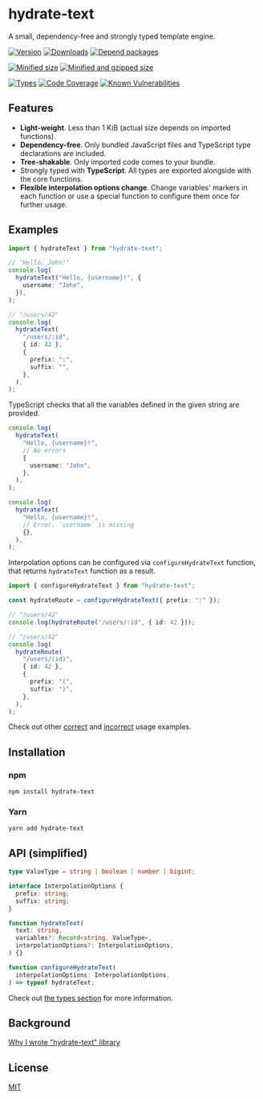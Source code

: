 # hydrate-text

A small, dependency-free and strongly typed template engine.

[![Version][version-badge]][package-link]
[![Downloads][downloads-badge]][downloads-link]
[![Depend packages][depend-badge]][depend-link]

[![Minified size][min-size-badge]][size-link]
[![Minified and gzipped size][minzip-size-badge]][size-link]

[![Types][types-badge]][types-link]
[![Code Coverage][coverage-badge]][coverage-link]
[![Known Vulnerabilities][vulnerabilities-badge]][vulnerabilities-link]

[version-badge]: https://flat.badgen.net/npm/v/hydrate-text
[package-link]: https://www.npmjs.com/package/hydrate-text
[downloads-badge]: https://flat.badgen.net/npm/dt/hydrate-text?color=blue
[downloads-link]: https://npmcharts.com/compare/hydrate-text?interval=30
[depend-badge]: https://flat.badgen.net/npm/dependents/hydrate-text
[depend-link]: https://www.npmjs.com/browse/depended/hydrate-text
[min-size-badge]: https://flat.badgen.net/bundlephobia/min/hydrate-text
[minzip-size-badge]: https://flat.badgen.net/bundlephobia/minzip/hydrate-text
[size-link]: https://bundlephobia.com/package/hydrate-text
[types-badge]: https://flat.badgen.net/npm/types/hydrate-text
[types-link]: https://github.com/vasilii-kovalev/hydrate-text/blob/main/src/index.ts#L1-L75
[coverage-badge]: https://flat.badgen.net/coveralls/c/github/vasilii-kovalev/hydrate-text
[coverage-link]: https://coveralls.io/github/vasilii-kovalev/hydrate-text
[vulnerabilities-badge]: https://flat.badgen.net/snyk/vasilii-kovalev/hydrate-text
[vulnerabilities-link]: https://snyk.io/test/github/vasilii-kovalev/hydrate-text

## Features

- **Light-weight**. Less than 1 KiB (actual size depends on imported functions).
- **Dependency-free**. Only bundled JavaScript files and TypeScript type declarations are included.
- **Tree-shakable**. Only imported code comes to your bundle.
- Strongly typed with **TypeScript**. All types are exported alongside with the core functions.
- **Flexible interpolation options change**. Change variables' markers in each function or use a special function to configure them once for further usage.

## Examples

```typescript
import { hydrateText } from "hydrate-text";

// "Hello, John!"
console.log(
  hydrateText("Hello, {username}!", {
    username: "John",
  }),
);

// "/users/42"
console.log(
  hydrateText(
    "/users/:id",
    { id: 42 },
    {
      prefix: ":",
      suffix: "",
    },
  ),
);
```

TypeScript checks that all the variables defined in the given string are provided.

```typescript
console.log(
  hydrateText(
    "Hello, {username}!",
    // No errors
    {
      username: "John",
    },
  ),
);

console.log(
  hydrateText(
    "Hello, {username}!",
    // Error: `username` is missing
    {},
  ),
);
```

Interpolation options can be configured via `configureHydrateText` function,
that returns `hydrateText` function as a result.

```typescript
import { configureHydrateText } from "hydrate-text";

const hydrateRoute = configureHydrateText({ prefix: ":" });

// "/users/42"
console.log(hydrateRoute("/users/:id", { id: 42 }));

// "/users/42"
console.log(
  hydrateRoute(
    "/users/(id)",
    { id: 42 },
    {
      prefix: "(",
      suffix: ")",
    },
  ),
);
```

Check out other [correct](./src/tests/index.types.ts) and [incorrect](./src/tests/index.errors.ts) usage examples.

## Installation

### npm

```shell
npm install hydrate-text
```

### Yarn

```shell
yarn add hydrate-text
```

## API (simplified)

```typescript
type ValueType = string | boolean | number | bigint;

interface InterpolationOptions {
  prefix: string;
  suffix: string;
}

function hydrateText(
  text: string,
  variables?: Record<string, ValueType>,
  interpolationOptions?: InterpolationOptions,
) {}

function configureHydrateText(
  interpolationOptions: InterpolationOptions,
) => typeof hydrateText;
```

Check out [the types section](https://github.com/vasilii-kovalev/hydrate-text/blob/next/src/index.ts#L1-L88) for more information.

## Background

[Why I wrote "hydrate-text" library](https://vasilii-kovalev.github.io/blog/posts/why-i-wrote-hydrate-text-library)

## License

[MIT](./LICENSE)
